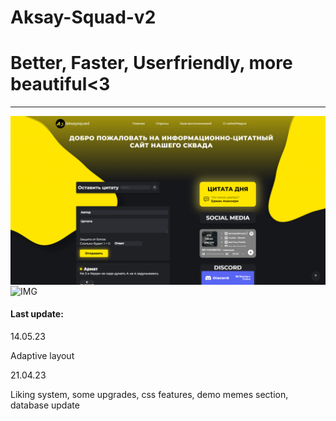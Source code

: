 # Aksay-Squad-v2
<h1>Better, Faster, Userfriendly, more beautiful<3</h1>
<hr />
<img align="center" title="borabora" alt="IMG" src="./images/view___aksaysquad.png" />
<img align="center" title="borabora" alt="IMG" src="https://media.discordapp.net/attachments/988542342871003226/1095747898911768646/987b94ff-c16d-4125-a50c-39310f0a5488.png?width=1439&height=641" />
<h4>Last update:</h4>
<p>14.05.23</p>
<p>Adaptive layout</p>
<p>21.04.23</p>
<p>Liking system, some upgrades, css features, demo memes section, database update</p>
